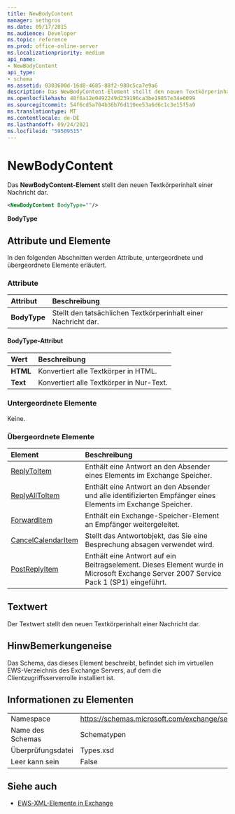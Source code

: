 ```yaml
---
title: NewBodyContent
manager: sethgros
ms.date: 09/17/2015
ms.audience: Developer
ms.topic: reference
ms.prod: office-online-server
ms.localizationpriority: medium
api_name:
- NewBodyContent
api_type:
- schema
ms.assetid: 0303600d-16d8-4685-88f2-980c5ca7e9a6
description: Das NewBodyContent-Element stellt den neuen Textkörperinhalt einer Nachricht dar.
ms.openlocfilehash: 48f6a12e0492249d239196ca3be19857e34e0099
ms.sourcegitcommit: 54f6cd5a704b36b76d110ee53a6d6c1c3e15f5a9
ms.translationtype: MT
ms.contentlocale: de-DE
ms.lasthandoff: 09/24/2021
ms.locfileid: "59509515"
---
```

# <a name="newbodycontent"></a>NewBodyContent

Das **NewBodyContent-Element** stellt den neuen Textkörperinhalt einer Nachricht dar. 
  
```xml
<NewBodyContent BodyType=""/>
```

 **BodyType**
## <a name="attributes-and-elements"></a>Attribute und Elemente

In den folgenden Abschnitten werden Attribute, untergeordnete und übergeordnete Elemente erläutert.
  
### <a name="attributes"></a>Attribute

|**Attribut**|**Beschreibung**|
|:-----|:-----|
|**BodyType** <br/> |Stellt den tatsächlichen Textkörperinhalt einer Nachricht dar.  <br/> |
   
#### <a name="bodytype-attribute"></a>BodyType-Attribut

|**Wert**|**Beschreibung**|
|:-----|:-----|
|**HTML** <br/> |Konvertiert alle Textkörper in HTML.  <br/> |
|**Text** <br/> |Konvertiert alle Textkörper in Nur-Text.  <br/> |
   
### <a name="child-elements"></a>Untergeordnete Elemente

Keine.
  
### <a name="parent-elements"></a>Übergeordnete Elemente

|**Element**|**Beschreibung**|
|:-----|:-----|
|[ReplyToItem](replytoitem.md) <br/> |Enthält eine Antwort an den Absender eines Elements im Exchange Speicher.  <br/> |
|[ReplyAllToItem](replyalltoitem.md) <br/> |Enthält eine Antwort an den Absender und alle identifizierten Empfänger eines Elements im Exchange Speicher.  <br/> |
|[ForwardItem](forwarditem.md) <br/> |Enthält ein Exchange-Speicher-Element an Empfänger weitergeleitet.  <br/> |
|[CancelCalendarItem](cancelcalendaritem.md) <br/> |Stellt das Antwortobjekt, das Sie eine Besprechung absagen verwendet wird.  <br/> |
|[PostReplyItem](postreplyitem.md) <br/> |Enthält eine Antwort auf ein Beitragselement. Dieses Element wurde in Microsoft Exchange Server 2007 Service Pack 1 (SP1) eingeführt.  <br/> |
   
## <a name="text-value"></a>Textwert

Der Textwert stellt den neuen Textkörperinhalt einer Nachricht dar.
  
## <a name="remarks"></a>HinwBemerkungeneise

Das Schema, das dieses Element beschreibt, befindet sich im virtuellen EWS-Verzeichnis des Exchange Servers, auf dem die Clientzugriffsserverrolle installiert ist.
  
## <a name="element-information"></a>Informationen zu Elementen

|||
|:-----|:-----|
|Namespace  <br/> |https://schemas.microsoft.com/exchange/services/2006/types  <br/> |
|Name des Schemas  <br/> |Schematypen  <br/> |
|Überprüfungsdatei  <br/> |Types.xsd  <br/> |
|Leer kann sein  <br/> |False  <br/> |
   
## <a name="see-also"></a>Siehe auch



- [EWS-XML-Elemente in Exchange](ews-xml-elements-in-exchange.md)

